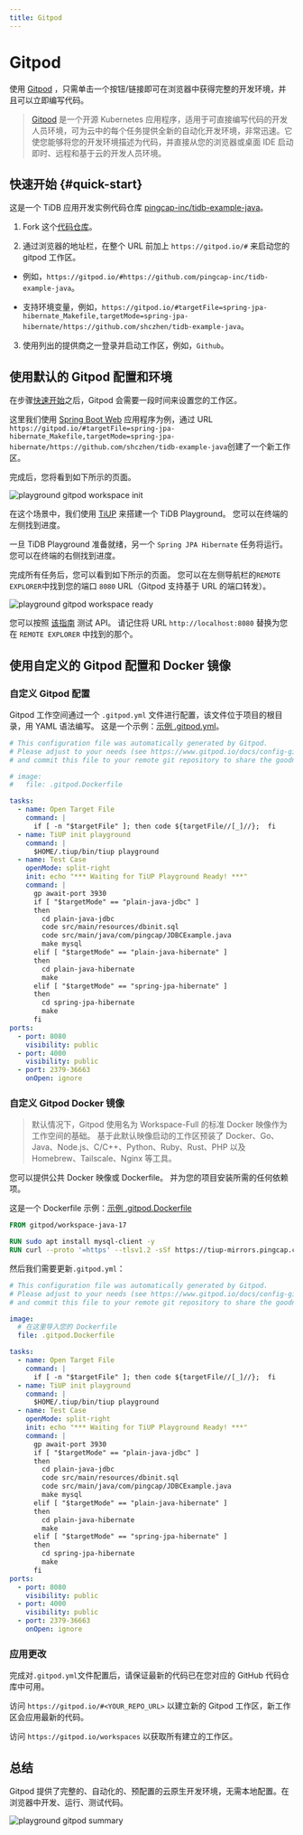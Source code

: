 ```yaml
---
title: Gitpod
---
```


<!-- markdownlint-disable MD029 -->

# Gitpod

使用 [Gitpod](https://www.gitpod.io/) ，只需单击一个按钮/链接即可在浏览器中获得完整的开发环境，并且可以立即编写代码。

> [Gitpod](https://github.com/gitpod-io/gitpod) 是一个开源 Kubernetes 应用程序，适用于可直接编写代码的开发人员环境，可为云中的每个任务提供全新的自动化开发环境，非常迅速。它使您能够将您的开发环境描述为代码，并直接从您的浏览器或桌面 IDE 启动即时、远程和基于云的开发人员环境。

## 快速开始 {#quick-start}

这是一个 TiDB 应用开发实例代码仓库 [pingcap-inc/tidb-example-java](https://github.com/pingcap-inc/tidb-example-java)。

1. Fork 这个[代码仓库](https://github.com/pingcap-inc/tidb-example-java)。

2. 通过浏览器的地址栏，在整个 URL 前加上 `https://gitpod.io/#` 来启动您的 gitpod 工作区。

- 例如，`https://gitpod.io/#https://github.com/pingcap-inc/tidb-example-java`。

- 支持环境变量，例如，`https://gitpod.io/#targetFile=spring-jpa-hibernate_Makefile,targetMode=spring-jpa-hibernate/https://github.com/shczhen/tidb-example-java`。

3. 使用列出的提供商之一登录并启动工作区，例如，`Github`。

## 使用默认的 Gitpod 配置和环境

在步骤[快速开始](#quick-start)之后，Gitpod 会需要一段时间来设置您的工作区。

这里我们使用 [Spring Boot Web](/develop/sample-application-spring-boot.md) 应用程序为例，通过 URL `https://gitpod.io/#targetFile=spring-jpa-hibernate_Makefile,targetMode=spring-jpa-hibernate/https://github.com/shczhen/tidb-example-java`创建了一个新工作区。

完成后，您将看到如下所示的页面。

![playground gitpod workspace init](/media/develop/playground-gitpod-workspace-init.png)

在这个场景中，我们使用 [TiUP](https://docs.pingcap.com/zh/tidb/stable/tiup-overview) 来搭建一个 TiDB Playground。 您可以在终端的左侧找到进度。

一旦 TiDB Playground 准备就绪，另一个 `Spring JPA Hibernate` 任务将运行。 您可以在终端的右侧找到进度。

完成所有任务后，您可以看到如下所示的页面。 您可以在左侧导航栏的`REMOTE EXPLORER`中找到您的端口 `8080` URL（Gitpod 支持基于 URL 的端口转发）。

![playground gitpod workspace ready](/media/develop/playground-gitpod-workspace-ready.png)

您可以按照 [该指南](/develop/sample-application-spring-boot.md#第-6-步http-请求) 测试 API。 请记住将 URL `http://localhost:8080` 替换为您在 `REMOTE EXPLORER` 中找到的那个。

## 使用自定义的 Gitpod 配置和 Docker 镜像

### 自定义 Gitpod 配置

Gitpod 工作空间通过一个 `.gitpod.yml` 文件进行配置，该文件位于项目的根目录，用 YAML 语法编写。 这是一个示例：[示例 .gitpod.yml](https://github.com/pingcap-inc/tidb-example-java/blob/main/.gitpod.yml)。

```yml
# This configuration file was automatically generated by Gitpod.
# Please adjust to your needs (see https://www.gitpod.io/docs/config-gitpod-file)
# and commit this file to your remote git repository to share the goodness with others.

# image:
#   file: .gitpod.Dockerfile

tasks:
  - name: Open Target File
    command: |
      if [ -n "$targetFile" ]; then code ${targetFile//[_]//};  fi
  - name: TiUP init playground
    command: |
      $HOME/.tiup/bin/tiup playground
  - name: Test Case
    openMode: split-right
    init: echo "*** Waiting for TiUP Playground Ready! ***"
    command: |
      gp await-port 3930
      if [ "$targetMode" == "plain-java-jdbc" ]
      then
        cd plain-java-jdbc
        code src/main/resources/dbinit.sql
        code src/main/java/com/pingcap/JDBCExample.java
        make mysql
      elif [ "$targetMode" == "plain-java-hibernate" ]
      then
        cd plain-java-hibernate
        make
      elif [ "$targetMode" == "spring-jpa-hibernate" ]
      then
        cd spring-jpa-hibernate
        make
      fi
ports:
  - port: 8080
    visibility: public
  - port: 4000
    visibility: public
  - port: 2379-36663
    onOpen: ignore
```

### 自定义 Gitpod Docker 镜像

> 默认情况下，Gitpod 使用名为 Workspace-Full 的标准 Docker 映像作为工作空间的基础。 基于此默认映像启动的工作区预装了 Docker、Go、Java、Node.js、C/C++、Python、Ruby、Rust、PHP 以及 Homebrew、Tailscale、Nginx 等工具。

您可以提供公共 Docker 映像或 Dockerfile。 并为您的项目安装所需的任何依赖项。

这是一个 Dockerfile 示例：[示例 .gitpod.Dockerfile](https://github.com/pingcap-inc/tidb-example-java/blob/main/.gitpod.Dockerfile)

```dockerfile
FROM gitpod/workspace-java-17

RUN sudo apt install mysql-client -y
RUN curl --proto '=https' --tlsv1.2 -sSf https://tiup-mirrors.pingcap.com/install.sh | sh
```

然后我们需要更新`.gitpod.yml`：

```yml
# This configuration file was automatically generated by Gitpod.
# Please adjust to your needs (see https://www.gitpod.io/docs/config-gitpod-file)
# and commit this file to your remote git repository to share the goodness with others.

image:
  # 在这里导入您的 Dockerfile
  file: .gitpod.Dockerfile

tasks:
  - name: Open Target File
    command: |
      if [ -n "$targetFile" ]; then code ${targetFile//[_]//};  fi
  - name: TiUP init playground
    command: |
      $HOME/.tiup/bin/tiup playground
  - name: Test Case
    openMode: split-right
    init: echo "*** Waiting for TiUP Playground Ready! ***"
    command: |
      gp await-port 3930
      if [ "$targetMode" == "plain-java-jdbc" ]
      then
        cd plain-java-jdbc
        code src/main/resources/dbinit.sql
        code src/main/java/com/pingcap/JDBCExample.java
        make mysql
      elif [ "$targetMode" == "plain-java-hibernate" ]
      then
        cd plain-java-hibernate
        make
      elif [ "$targetMode" == "spring-jpa-hibernate" ]
      then
        cd spring-jpa-hibernate
        make
      fi
ports:
  - port: 8080
    visibility: public
  - port: 4000
    visibility: public
  - port: 2379-36663
    onOpen: ignore
```

### 应用更改

完成对`.gitpod.yml`文件配置后，请保证最新的代码已在您对应的 GitHub 代码仓库中可用。

访问 `https://gitpod.io/#<YOUR_REPO_URL>` 以建立新的 Gitpod 工作区，新工作区会应用最新的代码。

访问 `https://gitpod.io/workspaces` 以获取所有建立的工作区。

## 总结

Gitpod 提供了完整的、自动化的、预配置的云原生开发环境，无需本地配置。在浏览器中开发、运行、测试代码。

![playground gitpod summary](playground-gitpod-summary.png)
